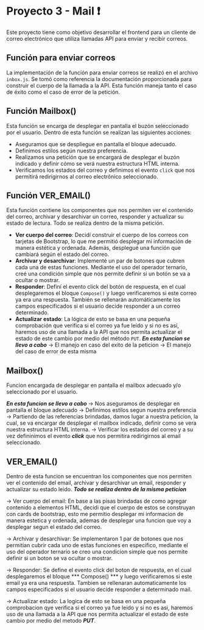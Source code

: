 
# Proyecto 3 - Mail :exclamation:

Este proyecto tiene como objetivo desarrollar el frontend para un cliente de correo electrónico que utiliza llamadas API para enviar y recibir correos.

## Función para enviar correos

La implementación de la función para enviar correos se realizó en el archivo `inbox.js`. Se tomó como referencia la documentación proporcionada para construir el cuerpo de la llamada a la API. Esta función maneja tanto el caso de éxito como el caso de error de la petición.

## Función Mailbox()

Esta función se encarga de desplegar en pantalla el buzón seleccionado por el usuario. Dentro de esta función se realizan las siguientes acciones:

- Aseguramos que se despliegue en pantalla el bloque adecuado.
- Definimos estilos según nuestra preferencia.
- Realizamos una petición que se encargará de desplegar el buzón indicado y definir cómo se verá nuestra estructura HTML interna.
- Verificamos los estados del correo y definimos el evento `click` que nos permitirá redirigirnos al correo electrónico seleccionado.

## Función VER_EMAIL()

Esta función contiene los componentes que nos permiten ver el contenido del correo, archivar y desarchivar un correo, responder y actualizar su estado de lectura. Todo se realiza dentro de la misma petición.

- **Ver cuerpo del correo**: Decidí construir el cuerpo de los correos con tarjetas de Bootstrap, lo que me permitió desplegar mi información de manera estética y ordenada. Además, desplegué una función que cambiará según el estado del correo.
- **Archivar y desarchivar**: Implementé un par de botones que cubren cada una de estas funciones. Mediante el uso del operador ternario, creé una condición simple que nos permite definir si un botón se va a ocultar o mostrar.
- **Responder**: Definí el evento click del botón de respuesta, en el cual desplegaremos el bloque `Compose()` y luego verificaremos si este correo ya era una respuesta. También se rellenarán automáticamente los campos especificados si el usuario decide responder a un correo determinado.
- **Actualizar estado**: La lógica de esto se basa en una pequeña comprobación que verifica si el correo ya fue leído y si no es así, haremos uso de una llamada a la API que nos permita actualizar el estado de este cambio por medio del método `PUT`.
***En esta funcion se llevo a cabo***
-> El manejo en caso del exito de la peticion
-> El manejo del caso de error de esta misma

## Mailbox()
Funcion encargada de desplegar en pantalla el mailbox adecuado y/o seleccionado por el usuario.

***En esta funcion se llevo a cabo***
-> Nos aseguramos de desplegar en pantalla el bloque adecuado
-> Definimos estilos segun nuestra preferencia
-> Partiendo de las referencias brindadas, damos lugar a nuestra peticion, la cual, se va encargar de desplegar el mailbox indicado, definir como se vera nuestra estructura HTML interna.
-> Verificar los estados del correo y a su vez defininimos el evento  ***click*** que nos permitira redirigirnos al email seleccionado. 

## VER_EMAIL()
Dentro de esta funcion se encuentran los componentes que nos permiten ver el contenido del email, archivar y desarchivar un email, responder y actualizar su estado leido.
***Todo se realiza dentro de la misma peticion***

-> Ver cuerpo del email: En base a las pisas brindadas de como agregar contenido a elementos HTML, decidi que el cuerpo de estos se construyan con cards de bootstrap, esto me permitio desplegar mi informacion de manera estetica y ordenada, ademas de desplegar una funcion que voy a desplegar segun el estado del correo.

-> Archivar y desarchivar: Se implementaron 1 par de botones que nos permitian cubrir cada uno de estas funciones en especifico, mediante el uso del operador ternario se creo una condicion simple que nos permite definir si un boton se va ocultar o mostrar.

-> Responder: Se define el evento click del boton de respuesta, en el cual desplegaremos el bloque *** Compose() *** y luego verificaremos si este email ya era una respuesta. Tambien se rellenaran automaticamente los campos especificados si el usuario decide responder a determinado mail.

-> Actualizar estado: La logica de esto se basa en una pequeña comprobacion qye verifica si el correo ya fue leido y si no es asi, haremos uso de una llamada a la API que nos permita actualizar el estado de este cambio por medio del metodo ***PUT***.


